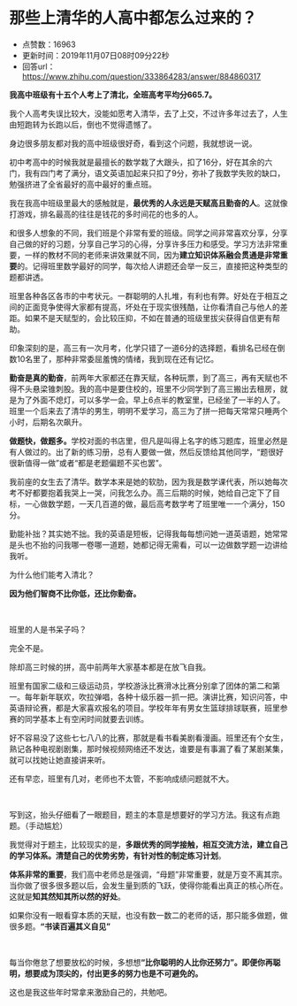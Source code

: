 # 那些上清华的人高中都怎么过来的？
- 点赞数：16963
- 更新时间：2019年11月07日08时09分22秒
- 回答url：https://www.zhihu.com/question/333864283/answer/884860317
<body>
 <p data-pid="x-jf-H43"><b>我高中班级有十五个人考上了清北，全班高考平均分665.7。</b></p>
 <p data-pid="byY6qWjp">我个人高考失误比较大，没能如愿考入清华，去了上交，不过许多年过去了，人生由短跑转为长跑以后，倒也不觉得遗憾了。</p>
 <p data-pid="CrpEzP5F">身边很多朋友都对我的高中班级很好奇，看到这个问题，我就想说一说。</p>
 <p data-pid="l9Mhgv5i">初中考高中的时候我就是最擅长的数学栽了大跟头，扣了16分，好在其余的六门，我有四门考了满分，语文英语加起来只扣了9分，弥补了我数学失败的缺口，勉强挤进了全省最好的高中最好的重点班。</p>
 <p data-pid="TR_O9WxZ">我在我高中班级里最大的感触就是，<b>最优秀的人永远是天赋高且勤奋的人</b>。这就像打游戏，排名最高的往往是钱花的多时间花的也多的人。</p>
 <p data-pid="WfiZb6Rj">和很多人想象的不同，我们班是个非常有爱的班级。同学之间非常喜欢分享，分享自己做的好的习题，分享自己学习的心得，分享许多压力和感受。学习方法非常重要，一样的教材不同的老师来讲效果就不同，因为<b>建立知识体系融会贯通是非常重要</b>的。记得班里数学最好的同学，每次给人讲题还会举一反三，直接把这种类型的题都讲透。</p>
 <p data-pid="8FBmdqKO">班里各种各区各市的中考状元。一群聪明的人扎堆，有利也有弊。好处在于相互之间的正面竞争使得大家都有提高，坏处在于现实很残酷，让你看清自己与他人的差距。如果不是天赋型的，会比较压抑，不如在普通的班级里拔尖获得自信更有帮助。</p>
 <p data-pid="ID6xgOf7">印象深刻的是，高三有一次月考，化学只错了一道6分的选择题，看排名已经在倒数10名里了，那种非常委屈羞愧的情绪，我到现在还有记忆。</p>
 <p data-pid="6xOzVrFW"><b>勤奋是真的勤奋</b>，前两年大家都还在靠天赋，各种玩票，到了高三，再有天赋也不得不头悬梁锥刺股。我的高中是要住校的，班里不少同学到了高三搬出去租房，就是为了外面不熄灯，可以多学一会。早上6点半的教室里，已经坐了一半的人了。班里一个后来去了清华的男生，明明不爱学习，高三为了拼一把每天常常只睡两个小时，后期名次飙升。</p>
 <p data-pid="21ikN5kw"><b>做题快，做题多。</b>学校对面的书店里，但凡是叫得上名字的练习题库，班里必然是有人做过的。出了新的练习册，总有人要做一做，然后反馈给其他同学，“题很好很新值得一做”或者“都是老题偏题不买也罢”。</p>
 <p data-pid="U38Ye6t_">我前座的女生去了清华。数学本来是她的软肋，因为我是数学课代表，所以她每次考不好都要抱着我哭上一哭，问我怎么办。高三后期的时候，她给自己定下了目标，一心做数学题，一天几百道的做，最后高考数学考了班里唯一一个满分，150分。</p>
 <p data-pid="eJrKfuEI">勤能补拙？其实她不拙。我的英语是短板，记得我每每想问她一道英语题，她常常是头也不抬的问我哪一卷哪一道题，她都记得无需看，可以一边做数学题一边讲给我听。</p>
 <p data-pid="M9UWgqCZ">为什么他们能考入清北？</p>
 <p data-pid="aQa-YKgv"><b>因为他们智商不比你低，还比你勤奋。</b></p>
 <p class="ztext-empty-paragraph"><br></p>
 <p data-pid="LK3rwXfs">班里的人是书呆子吗？</p>
 <p data-pid="O_OapO4I">完全不是。</p>
 <p data-pid="vLHkGuz4">除却高三时候的拼，高中前两年大家基本都是在放飞自我。</p>
 <p data-pid="mp5qC55D">班里有国家二级和三级运动员，学校游泳比赛滑冰比赛分别拿了团体的第二和第一。每年新年联欢，吹拉弹唱，各种十级乐器一抓一把。演讲比赛，知识问答，中英语辩论赛，都是大家喜欢报名的项目。学校年年有男女生篮球排球联赛，班里参赛的同学基本上有空闲时间就要去训练。</p>
 <p data-pid="JSDiNmZY">好不容易没了这些七七八八的比赛，那就是看书看美剧看漫画。班里还有个女生，熟记各种电视剧剧集，那时候视频网络还不发达，谁要是有事漏了看了某剧某集，就可以找她让她直接讲来听。</p>
 <p data-pid="MIz4e0fw">还有早恋，班里有几对，老师也不太管，不影响成绩问题就不大。</p>
 <p class="ztext-empty-paragraph"><br></p>
 <p data-pid="li-W0hzD">写到这，抬头仔细看了一眼题目，题主的本意是想要好的学习方法。我这有点跑题。（手动尴尬）</p>
 <p data-pid="Y8-ss5Xo">我觉得对于题主，比较现实的是，<b>多跟优秀的同学接触，相互交流方法，建立自己的学习体系。清楚自己的优势劣势，有针对性的制定练习计划</b>。</p>
 <p data-pid="mcsdc2rE"><b>体系非常的重要</b>，我们高中老师总是强调，“母题”非常重要，就是万变不离其宗。当你做了很多很多题以后，会发生量到质的飞跃，使得你能看出真正的核心所在。这就是<b>知其然知其所以然的好处</b>。</p>
 <p data-pid="5pVjW21M">如果你没有一眼看穿本质的天赋，也没有数一数二的老师的话，那只能多做题，做很多题。<b>“书读百遍其义自见”</b></p>
 <p class="ztext-empty-paragraph"><br></p>
 <p data-pid="HF_usHWO">每当你倦怠了想要放松的时候，多想想<b>“比你聪明的人比你还努力”。即便你再聪明，想要成为顶尖的，付出更多的努力也是不可避免的。</b></p>
 <p data-pid="9Ypwizju">这也是我这些年时常拿来激励自己的，共勉吧。</p>
</body>